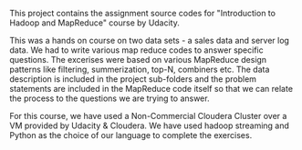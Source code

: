 This project contains the assignment source codes for "Introduction to Hadoop and MapReduce" course by Udacity.

This was a hands on course on two data sets - a sales data and server log data. We had to write various map reduce codes to answer specific questions. The excerises were based on various MapReduce design patterns like filtering, summerization, top-N, combiners etc.
The data description is included in the project sub-folders and the problem statements are included in the MapReduce code itself so that we can relate the process to the questions we are trying to answer.

For this course, we have used a Non-Commercial Cloudera Cluster over a VM provided by Udacity & Cloudera. We have used hadoop streaming and Python as the choice of our language to complete the exercises.
 
